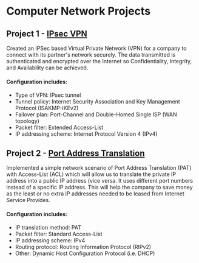 # Computer Network Projects

<h2>Project 1 - <a href="https://github.com/Nirali4/Networking_Projects/tree/master/IPSec-VPN">IPsec VPN</a></h2>
Created an IPSec based Virtual Private Network (VPN) for a company to connect with its partner's network securely. The data transmitted is authenticated and encrypted over the Internet so Confidentiality, Integrity, and Availability can be achieved.

<h4>Configuration includes:</h4>
<ul>
  <li>Type of VPN: IPsec tunnel
  <li>Tunnel policy: Internet Security Association and Key Management Protocol (ISAKMP-IKEv2) 
  <li>Failover plan: Port-Channel and Double-Homed Single ISP (WAN topology) 
  <li>Packet filter: Extended Access-List 
  <li>IP addressing scheme: Internet Protocol Version 4 (IPv4)
</ul>

<h2>Project 2 - <a href="https://github.com/Nirali4/Networking_Projects/tree/master/Network-Port-Address-Translation">Port Address Translation</a></h2>
Implemented a simple network scenario of Port Address Translation (PAT) with Access-List (ACL) which will allow us to translate the private IP address into a public IP address (vice versa. It uses different port numbers instead of a specific IP address. This will help the company to save money as the least or no extra IP addresses needed to be leased from Internet Service Provides. 

<h4>Configuration includes:</h4>
<ul>
  <li>IP translation method: PAT
  <li>Packet filter: Standard Access-List 
  <li>IP addressing scheme: IPv4
  <li>Routing protocol: Routing Information Protocol (RIPv2) 
  <li>Other: Dynamic Host Configuration Protocol (i.e. DHCP)
</ul>

